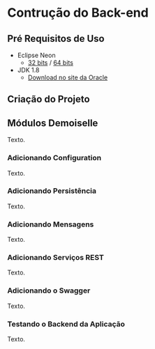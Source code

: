 # Contrução do Back-end
## Pré Requisitos de Uso
* Eclipse Neon
  * [32 bits](http://www.eclipse.org/downloads/download.php?file=/technology/epp/downloads/release/neon/1/eclipse-jee-neon-1-linux-gtk.tar.gz) / [64 bits](http://www.eclipse.org/downloads/download.php?file=/technology/epp/downloads/release/neon/1/eclipse-jee-neon-1-linux-gtk-x86_64.tar.gz)
* JDK 1.8
  * [Download no site da Oracle](http://www.oracle.com/technetwork/pt/java/javase/downloads/jdk8-downloads-2133151.html)

## Criação do Projeto

## Módulos Demoiselle
Texto.
### Adicionando Configuration
Texto.
### Adicionando Persistência
Texto.
### Adicionando Mensagens
Texto.
### Adicionando Serviços REST 
Texto.
### Adicionando o Swagger
Texto.
### Testando o Backend da Aplicação
Texto.


